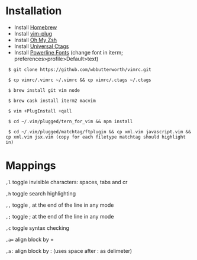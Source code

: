 # Installation

- Install [Homebrew](https://github.com/Homebrew/brew)
- Install [vim-plug](https://github.com/junegunn/vim-plug)
- Install [Oh My Zsh](https://github.com/robbyrussell/oh-my-zsh)
- Install [Universal Ctags](https://github.com/universal-ctags/ctags)
- Install [Powerline Fonts](https://github.com/powerline/fonts) (change font in iterm; preferences>profile>Default>text)

```
 $ git clone https://github.com/wbbutterworth/vimrc.git

 $ cp vimrc/.vimrc ~/.vimrc && cp vimrc/.ctags ~/.ctags

 $ brew install git vim node

 $ brew cask install iterm2 macvim

 $ vim +PlugInstall +qall

 $ cd ~/.vim/plugged/tern_for_vim && npm install

 $ cd ~/.vim/plugged/matchtag/ftplugin && cp xml.vim javascript.vim && cp xml.vim jsx.vim (copy for each filetype matchtag should highlight in)
```

# Mappings

```,l``` toggle invisible characters: spaces, tabs and cr  

```,h``` toggle search highlighting  

```,,``` toggle , at the end of the line in any mode  

```,;``` toggle ; at the end of the line in any mode  

```,c``` toggle syntax checking  

```,a=``` align block by =  

```,a:``` align block by : (uses space after : as delimeter)  
